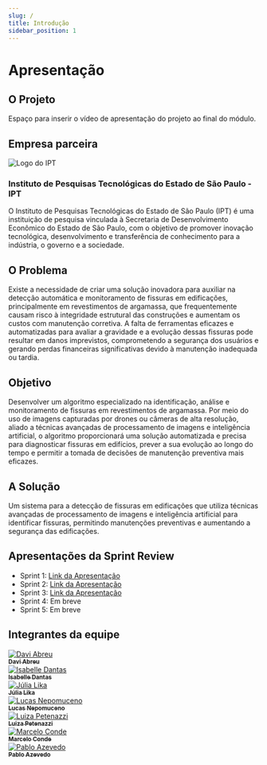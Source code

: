 ```yaml
---
slug: /
title: Introdução
sidebar_position: 1
---
```


# Apresentação

## O Projeto
Espaço para inserir o vídeo de apresentação do projeto ao final do módulo.

## Empresa parceira

<div style={{ display: 'flex', alignItems: 'center', flexWrap: 'wrap', marginBottom: '2rem' }}>
  <div style={{ flex: '0 0 300px', margin: '0 auto 1rem' }}>
    <img src={require("../static/img/ipt.png").default} alt="Logo do IPT" style={{ width: '100%', maxWidth: '400px', height: 'auto' }} />
  </div>
  <div style={{ flex: '1', minWidth: '300px', paddingLeft: '1rem' }}>
    <h3>Instituto de Pesquisas Tecnológicas do Estado de São Paulo - IPT</h3>
    <p>O Instituto de Pesquisas Tecnológicas do Estado de São Paulo (IPT) é uma instituição de pesquisa vinculada à Secretaria de Desenvolvimento Econômico do Estado de São Paulo, com o objetivo de promover inovação tecnológica, desenvolvimento e transferência de conhecimento para a indústria, o governo e a sociedade.</p>
  </div>
</div>

## O Problema
Existe a necessidade de criar uma solução inovadora para auxiliar na detecção automática e monitoramento de fissuras em edificações, principalmente em revestimentos de argamassa, que frequentemente causam risco à integridade estrutural das construções e aumentam os custos com manutenção corretiva. A falta de ferramentas eficazes e automatizadas para avaliar a gravidade e a evolução dessas fissuras pode resultar em danos imprevistos, comprometendo a segurança dos usuários e gerando perdas financeiras significativas devido à manutenção inadequada ou tardia.

## Objetivo
Desenvolver um algoritmo especializado na identificação, análise e monitoramento de fissuras em revestimentos de argamassa. Por meio do uso de imagens capturadas por drones ou câmeras de alta resolução, aliado a técnicas avançadas de processamento de imagens e inteligência artificial, o algoritmo proporcionará uma solução automatizada e precisa para diagnosticar fissuras em edifícios, prever a sua evolução ao longo do tempo e permitir a tomada de decisões de manutenção preventiva mais eficazes.

## A Solução
Um sistema para a detecção de fissuras em edificações que utiliza técnicas avançadas de processamento de imagens e inteligência artificial para identificar fissuras, permitindo manutenções preventivas e aumentando a segurança das edificações.

## Apresentações da Sprint Review

- Sprint 1: [Link da Apresentação](https://www.canva.com/design/DAGmDGK0Juw/5zK5xsdb1bs6sSiYo70f0Q/edit?utm_content=DAGmDGK0Juw&utm_campaign=designshare&utm_medium=link2&utm_source=sharebutton)
- Sprint 2: [Link da Apresentação](https://www.canva.com/design/DAGnc4m8RTw/jn6v49VORaMM6s0eGxST3w/view?utm_content=DAGnc4m8RTw&utm_campaign=designshare&utm_medium=link2&utm_source=uniquelinks&utlId=h17d5c65e0a)
- Sprint 3: [Link da Apresentação](https://www.canva.com/design/DAGo1UBsMFw/Jf4l1ZC9XDJXsThrpf9ykQ/view?utm_content=DAGo1UBsMFw&utm_campaign=designshare&utm_medium=link2&utm_source=uniquelinks&utlId=h1b1555f8cc)
- Sprint 4: Em breve
- Sprint 5: Em breve

## Integrantes da equipe

<div style={{ display: 'flex', flexWrap: 'wrap', justifyContent: 'center' }}>
  <div style={{ margin: 10, textAlign: 'center' }}>
    <a href="https://www.linkedin.com/in/davi-abreu-da-silveira/">
      <img src={require("../static/img/Davi.png").default} style={{ borderRadius: '10%', width: 120 }} alt="Davi Abreu" />
      <br />
      <sub><b>Davi Abreu</b></sub>
    </a>
  </div>
  <div style={{ margin: 10, textAlign: 'center' }}>
    <a href="https://www.linkedin.com/in/iisabelledantas/">
      <img src={require("../static/img/Isa.png").default} style={{ borderRadius: '10%', width: 120 }} alt="Isabelle Dantas" />
      <br />
      <sub><b>Isabelle Dantas</b></sub>
    </a>
  </div>
  <div style={{ margin: 10, textAlign: 'center' }}>
    <a href="https://www.linkedin.com/in/julia-lika-ishikawa">
      <img src={require("../static/img/Lika.png").default} style={{ borderRadius: '10%', width: 120 }} alt="Júlia Lika" />
      <br />
      <sub><b>Júlia Lika</b></sub>
    </a>
  </div>
  <div style={{ margin: 10, textAlign: 'center' }}>
    <a href="https://www.linkedin.com/in/lucas-nepomuceno-ismart/">
      <img src={require("../static/img/Lucas.png").default} style={{ borderRadius: '10%', width: 120 }} alt="Lucas Nepomuceno" />
      <br />
      <sub><b>Lucas Nepomuceno</b></sub>
    </a>
  </div>
  <div style={{ margin: 10, textAlign: 'center' }}>
    <a href="https://www.linkedin.com/in/luizapetenazzi">
      <img src={require("../static/img/Luiza.png").default} style={{ borderRadius: '10%', width: 120 }} alt="Luiza Petenazzi" />
      <br />
      <sub><b>Luiza Petenazzi</b></sub>
    </a>
  </div>
  <div style={{ margin: 10, textAlign: 'center' }}>
    <a href="https://www.linkedin.com/in/marcelo-c-3257702bb/">
      <img src={require("../static/img/Marcelo.png").default} style={{ borderRadius: '10%', width: 120 }} alt="Marcelo Conde" />
      <br />
      <sub><b>Marcelo Conde</b></sub>
    </a>
  </div>
  <div style={{ margin: 10, textAlign: 'center' }}>
    <a href="https://www.linkedin.com/in/pabloazevedo/">
      <img src={require("../static/img/Pablo.png").default} style={{ borderRadius: '10%', width: 120 }} alt="Pablo Azevedo" />
      <br />
      <sub><b>Pablo Azevedo</b></sub>
    </a>
  </div>
</div>

